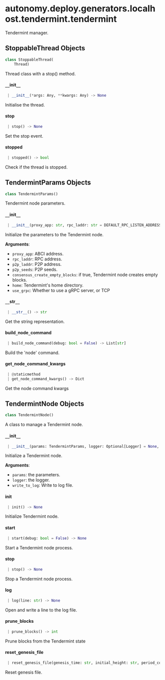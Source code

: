 <a name="autonomy.deploy.generators.localhost.tendermint.tendermint"></a>
# autonomy.deploy.generators.localhost.tendermint.tendermint

Tendermint manager.

<a name="autonomy.deploy.generators.localhost.tendermint.tendermint.StoppableThread"></a>
## StoppableThread Objects

```python
class StoppableThread(
    Thread)
```

Thread class with a stop() method.

<a name="autonomy.deploy.generators.localhost.tendermint.tendermint.StoppableThread.__init__"></a>
#### `__`init`__`

```python
 | __init__(*args: Any, **kwargs: Any) -> None
```

Initialise the thread.

<a name="autonomy.deploy.generators.localhost.tendermint.tendermint.StoppableThread.stop"></a>
#### stop

```python
 | stop() -> None
```

Set the stop event.

<a name="autonomy.deploy.generators.localhost.tendermint.tendermint.StoppableThread.stopped"></a>
#### stopped

```python
 | stopped() -> bool
```

Check if the thread is stopped.

<a name="autonomy.deploy.generators.localhost.tendermint.tendermint.TendermintParams"></a>
## TendermintParams Objects

```python
class TendermintParams()
```

Tendermint node parameters.

<a name="autonomy.deploy.generators.localhost.tendermint.tendermint.TendermintParams.__init__"></a>
#### `__`init`__`

```python
 | __init__(proxy_app: str, rpc_laddr: str = DEFAULT_RPC_LISTEN_ADDRESS, p2p_laddr: str = DEFAULT_P2P_LISTEN_ADDRESS, p2p_seeds: Optional[List[str]] = None, consensus_create_empty_blocks: bool = True, home: Optional[str] = None, use_grpc: bool = False)
```

Initialize the parameters to the Tendermint node.

**Arguments**:

- `proxy_app`: ABCI address.
- `rpc_laddr`: RPC address.
- `p2p_laddr`: P2P address.
- `p2p_seeds`: P2P seeds.
- `consensus_create_empty_blocks`: if true, Tendermint node creates empty blocks.
- `home`: Tendermint's home directory.
- `use_grpc`: Whether to use a gRPC server, or TCP

<a name="autonomy.deploy.generators.localhost.tendermint.tendermint.TendermintParams.__str__"></a>
#### `__`str`__`

```python
 | __str__() -> str
```

Get the string representation.

<a name="autonomy.deploy.generators.localhost.tendermint.tendermint.TendermintParams.build_node_command"></a>
#### build`_`node`_`command

```python
 | build_node_command(debug: bool = False) -> List[str]
```

Build the 'node' command.

<a name="autonomy.deploy.generators.localhost.tendermint.tendermint.TendermintParams.get_node_command_kwargs"></a>
#### get`_`node`_`command`_`kwargs

```python
 | @staticmethod
 | get_node_command_kwargs() -> Dict
```

Get the node command kwargs

<a name="autonomy.deploy.generators.localhost.tendermint.tendermint.TendermintNode"></a>
## TendermintNode Objects

```python
class TendermintNode()
```

A class to manage a Tendermint node.

<a name="autonomy.deploy.generators.localhost.tendermint.tendermint.TendermintNode.__init__"></a>
#### `__`init`__`

```python
 | __init__(params: TendermintParams, logger: Optional[Logger] = None, write_to_log: bool = False)
```

Initialize a Tendermint node.

**Arguments**:

- `params`: the parameters.
- `logger`: the logger.
- `write_to_log`: Write to log file.

<a name="autonomy.deploy.generators.localhost.tendermint.tendermint.TendermintNode.init"></a>
#### init

```python
 | init() -> None
```

Initialize Tendermint node.

<a name="autonomy.deploy.generators.localhost.tendermint.tendermint.TendermintNode.start"></a>
#### start

```python
 | start(debug: bool = False) -> None
```

Start a Tendermint node process.

<a name="autonomy.deploy.generators.localhost.tendermint.tendermint.TendermintNode.stop"></a>
#### stop

```python
 | stop() -> None
```

Stop a Tendermint node process.

<a name="autonomy.deploy.generators.localhost.tendermint.tendermint.TendermintNode.log"></a>
#### log

```python
 | log(line: str) -> None
```

Open and write a line to the log file.

<a name="autonomy.deploy.generators.localhost.tendermint.tendermint.TendermintNode.prune_blocks"></a>
#### prune`_`blocks

```python
 | prune_blocks() -> int
```

Prune blocks from the Tendermint state

<a name="autonomy.deploy.generators.localhost.tendermint.tendermint.TendermintNode.reset_genesis_file"></a>
#### reset`_`genesis`_`file

```python
 | reset_genesis_file(genesis_time: str, initial_height: str, period_count: str) -> None
```

Reset genesis file.

